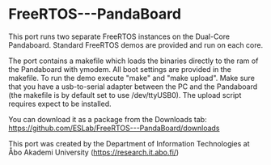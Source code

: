 FreeRTOS---PandaBoard
=====================

This port runs two separate FreeRTOS instances on the Dual-Core Pandaboard. Standard FreeRTOS demos are provided and run on each core.

The port contains a makefile which loads the binaries directly to the ram of the Pandaboard with ymodem. All boot settings are provided in the makefile. To run the demo execute "make" and "make upload". Make sure that you have a usb-to-serial adapter between the PC and the Pandaboard (the makefile is by default set to use /dev/ttyUSB0). The upload script requires expect to be installed.

You can download it as a package from the Downloads tab: https://github.com/ESLab/FreeRTOS---PandaBoard/downloads

This port was created by the Department of Information Technologies at Åbo Akademi University (https://research.it.abo.fi/)